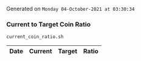 Generated on `Monday 04-October-2021 at 03:30:34`

### Current to Target Coin Ratio
`current_coin_ratio.sh`

Date|Current|Target|Ratio
---|---|---|---
